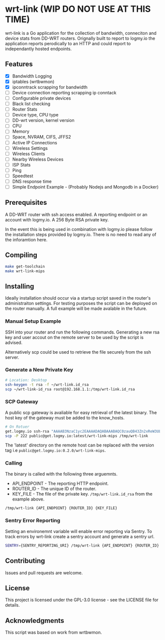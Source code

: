 # wrt-link (WIP DO NOT USE AT THIS TIME)

wrt-link is a Go application for the collection of bandwidth, conneciton and device stats from DD-WRT routers.
Orignally built to report to logmy.io the application reports perodically to an HTTP and could report to independantly hosted endpoints.

## Features

- [x] Bandwidth Logging
- [x]   iptables (wrtbwmon)
- [x]   ipconntrack scrapping for bandwidth
- [ ] Device connection reporting scrapping ip conntack
- [ ]   Configurable private devices
- [ ]   Black list checking
- [ ] Router Stats
- [ ]   Device type, CPU type
- [ ]   DD-wrt version, kernel version
- [ ]   CPU
- [ ]   Memory
- [ ]   Space, NVRAM, CIFS, JFFS2
- [ ]   Active IP Connections
- [ ]   Wireless Settings
- [ ]   Wireless Clients
- [ ]   Nearby Wireless Devices
- [ ] ISP Stats
- [ ]   Ping
- [ ]   Speedtest
- [ ]   DNS response time
- [ ] Simple Endpoint Example - (Probably Nodejs and Mongodb in a Docker)

## Prerequisites

A DD-WRT router with ssh access enabled.
A reporting endpoint or an account with logmy.io.
A 256 Byte RSA private key.

In the event this is being used in combination with logmy.io please follow the installation steps provided by logmy.io.
There is no need to read any of the inforamtion here.

## Compiling

```bash
make get-toolchain
make wrt-link-mips
```

## Installing

Ideally installation should occur via a startup script saved in the router's administraiton settings.
For testing purposes the script can be deployed on the router manually.
A full example will be made avalable in the future.

### Manual Setup Example

SSH into your router and run the following commands.
Generating a new rsa key and user accout on the remote server to be used by the script is advised.

Alternatively scp could be used to retrieve the file securely from the ssh server.

### Generate a New Private Key

```bash
# Location: Desktop
ssh-keygen -t rsa -f ~/wrt-link.id_rsa
scp ~/wrt-link-id_rsa root@192.168.1.1:/tmp/wrt-link.id_rsa
```

### SCP Gateway

A public scp gateway is avaliable for easy retrieval of the latest binary.
The host key of the gateway must be added to the know_hosts.

```bash
# On Rotuer
get.logmy.io ssh-rsa "AAAAB3NzaC1yc2EAAAADAQABAAABAQC0zauQB43Zn2xReW3ULrP09ckJxK6rZ+V45SFIQ9J88AnjMhaZ/YVjr8FBRXsBWk3Mqgx38D4WfOpvpMTWieaA3xJoLvVVBWKp5Sm+hfZdsDoJFwI23POG2cJvsM08bvq7ifnXcQs5uncTR26sa60ZEfmWKvw7GXvXnbjb2XsnPzzJytVcVAblH4piaQzt6iLlb436iEBgMqzJaxemDQsX47uZhbcfKG+YCZEr/uyJMUWZbnhfpkme1YpW4Ob1cNf1Ff/aijUnir6qooVVMybRg8HmWkgV6gqzDGKn+yAEcSFXcZks39bwnM/ffzVe1qvvMQR55NcJ0jZihyVhFlpF" >> /tmp/root/.ssh/known_hosts
scp -P 222 public@get.logmy.io:latest/wrt-link-mips /tmp/wrt-link
```

The 'latest' directory on the remote host can be replaced with the version tag i.e `public@get.logmy.io:0.2.0/wrt-link-mips`.

### Calling

The binary is called with the following three arguemnts.

- API_ENDPOINT - The reporting HTTP endpoint.
- ROUTER_ID - The unique ID of the router.
- KEY_FILE - The file of the private key. `/tmp/wrt-link.id_rsa` from the example above.

```bash
/tmp/wrt-link {API_ENDPOINT} {ROUTER_ID} {KEY_FILE}
```

### Sentry Error Reporting

Setting an environemnt variable will enable error reporting via Sentry.
To track errors by wrt-link create a sentry account and generate a sentry url.

```bash
SENTRY={SENTRY_REPORTING_URI} /tmp/wrt-link {API_ENDPOINT} {ROUTER_ID} {KEY_FILE}
```

## Contributing

Issues and pull requests are welcome.

## License

This project is licensed under the GPL-3.0 license - see the LICENSE file for details.

## Acknowledgments

This script was based on work from wrtbwmon.
